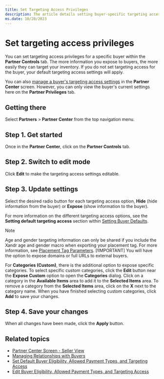 ```yaml
---
title: Set Targeting Access Privileges
description: The article details setting buyer-specific targeting access, highlighting the correlation between information exposure and efficient inventory targeting.
ms.date: 10/28/2023
---
```


# Set targeting access privileges

You can set targeting access privileges for a specific buyer within the **Partner Controls** tab. The more information you expose to buyers, the more easily they can target your inventory. If you do not set targeting access for the buyer, your default targeting access settings will apply.

You can also [manage a buyer's targeting access settings](edit-buyer-eligibility-allowed-payment-types-and-targeting-access.md) in the **Partner Center** screen. However, you
can only view the buyer's current settings here on the **Partner Privileges** tab.

## Getting there

Select **Partners** \> **Partner Center** from the top navigation menu.

## Step 1. Get started

Once in the **Partner Center**, click on the **Partner Controls** tab.

## Step 2. Switch to edit mode

Click **Edit** to make the targeting access settings editable.

## Step 3. Update settings

Select the desired radio button for each targeting access option, **Hide** (hide information from the buyer) or **Expose** (show information to the buyer).

For more information on the different targeting access options, see the **Setting default targeting access** section within [Setting Buyer Defaults](partner-center-screen-seller-view.md).

> [!NOTE]
> Age and gender targeting information can only be shared if you include the Xandr age and gender macro when exporting your placement tag. For more information, see [Placement Tag Parameters](placement-tag-parameters.md).
> [!IMPORTANT]
> You will have the option to expose domains or full URLs to external buyers.

For **Categories (Custom)**, there is the additional option to expose specific categories. To select specific custom categories, click the **Edit** button near the **Expose Custom** option to open the **Categories** dialog. Click on a category in the **Available Items** area to add it to the **Selected Items** area. To remove a category from the **Selected Items** area, click on the **X** next to the category name. When you have finished selecting custom categories, click **Add** to save your changes.

## Step 4. Save your changes

When all changes have been made, click the **Apply** button.

## Related topics

- [Partner Center Screen - Seller View](partner-center-screen-seller-view.md)
- [Managing Relationships with Buyers](managing-relationships-with-buyers.md)
- [Set Default Buyer Eligibility, Allowed Payment Types, and Targeting Access](set-default-buyer-eligibility-allowed-payment-types-and-targeting-access.md)
- [Edit Buyer Eligibility, Allowed Payment Types, and Targeting Access](edit-buyer-eligibility-allowed-payment-types-and-targeting-access.md)
